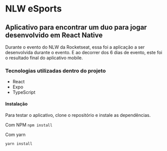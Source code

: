 # NLW eSports

## Aplicativo para encontrar um duo para jogar desenvolvido em React Native

Durante o evento do NLW da Rocketseat, essa foi a aplicação a ser desenvolvida durante o evento.
E ao decorrer dos 6 dias de evento, este foi o resultado final do aplicativo mobile.

### Tecnologias utilizadas dentro do projeto

- React
- Expo
- TypeScript

#### Instalação

Para testar o aplicativo, clone o repositório e instale as dependências.

Com NPM
``
    npm install
``

Com yarn

``
    yarn install
``

